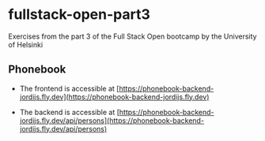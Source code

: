 # fullstack-open-part3

Exercises from the part 3 of the Full Stack Open bootcamp by the University of Helsinki

## Phonebook

* The frontend is accessible at [https://phonebook-backend-jordijs.fly.dev](https://phonebook-backend-jordijs.fly.dev)

* The backend is accessible at [https://phonebook-backend-jordijs.fly.dev/api/persons](https://phonebook-backend-jordijs.fly.dev/api/persons)
